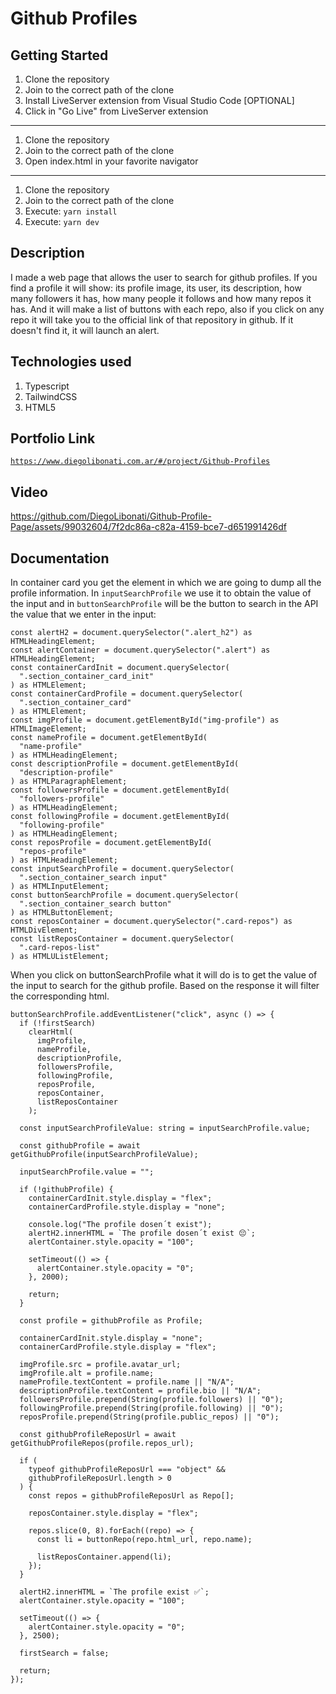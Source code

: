 # Github Profiles

## Getting Started

1. Clone the repository
2. Join to the correct path of the clone
3. Install LiveServer extension from Visual Studio Code [OPTIONAL]
4. Click in "Go Live" from LiveServer extension

---

1. Clone the repository
2. Join to the correct path of the clone
3. Open index.html in your favorite navigator

---

1. Clone the repository
2. Join to the correct path of the clone
3. Execute: `yarn install`
4. Execute: `yarn dev`

## Description

I made a web page that allows the user to search for github profiles. If you find a profile it will show: its profile image, its user, its description, how many followers it has, how many people it follows and how many repos it has. And it will make a list of buttons with each repo, also if you click on any repo it will take you to the official link of that repository in github. If it doesn't find it, it will launch an alert.

## Technologies used

1. Typescript
2. TailwindCSS
3. HTML5

## Portfolio Link

[`https://www.diegolibonati.com.ar/#/project/Github-Profiles`](https://www.diegolibonati.com.ar/#/project/Github-Profiles)

## Video

https://github.com/DiegoLibonati/Github-Profile-Page/assets/99032604/7f2dc86a-c82a-4159-bce7-d651991426df

## Documentation

In container card you get the element in which we are going to dump all the profile information. In `inputSearchProfile` we use it to obtain the value of the input and in `buttonSearchProfile` will be the button to search in the API the value that we enter in the input:

```
const alertH2 = document.querySelector(".alert_h2") as HTMLHeadingElement;
const alertContainer = document.querySelector(".alert") as HTMLHeadingElement;
const containerCardInit = document.querySelector(
  ".section_container_card_init"
) as HTMLElement;
const containerCardProfile = document.querySelector(
  ".section_container_card"
) as HTMLElement;
const imgProfile = document.getElementById("img-profile") as HTMLImageElement;
const nameProfile = document.getElementById(
  "name-profile"
) as HTMLHeadingElement;
const descriptionProfile = document.getElementById(
  "description-profile"
) as HTMLParagraphElement;
const followersProfile = document.getElementById(
  "followers-profile"
) as HTMLHeadingElement;
const followingProfile = document.getElementById(
  "following-profile"
) as HTMLHeadingElement;
const reposProfile = document.getElementById(
  "repos-profile"
) as HTMLHeadingElement;
const inputSearchProfile = document.querySelector(
  ".section_container_search input"
) as HTMLInputElement;
const buttonSearchProfile = document.querySelector(
  ".section_container_search button"
) as HTMLButtonElement;
const reposContainer = document.querySelector(".card-repos") as HTMLDivElement;
const listReposContainer = document.querySelector(
  ".card-repos-list"
) as HTMLUListElement;
```

When you click on buttonSearchProfile what it will do is to get the value of the input to search for the github profile. Based on the response it will filter the corresponding html.

```
buttonSearchProfile.addEventListener("click", async () => {
  if (!firstSearch)
    clearHtml(
      imgProfile,
      nameProfile,
      descriptionProfile,
      followersProfile,
      followingProfile,
      reposProfile,
      reposContainer,
      listReposContainer
    );

  const inputSearchProfileValue: string = inputSearchProfile.value;

  const githubProfile = await getGithubProfile(inputSearchProfileValue);

  inputSearchProfile.value = "";

  if (!githubProfile) {
    containerCardInit.style.display = "flex";
    containerCardProfile.style.display = "none";

    console.log("The profile dosen´t exist");
    alertH2.innerHTML = `The profile dosen´t exist 😔`;
    alertContainer.style.opacity = "100";

    setTimeout(() => {
      alertContainer.style.opacity = "0";
    }, 2000);

    return;
  }

  const profile = githubProfile as Profile;

  containerCardInit.style.display = "none";
  containerCardProfile.style.display = "flex";

  imgProfile.src = profile.avatar_url;
  imgProfile.alt = profile.name;
  nameProfile.textContent = profile.name || "N/A";
  descriptionProfile.textContent = profile.bio || "N/A";
  followersProfile.prepend(String(profile.followers) || "0");
  followingProfile.prepend(String(profile.following) || "0");
  reposProfile.prepend(String(profile.public_repos) || "0");

  const githubProfileReposUrl = await getGithubProfileRepos(profile.repos_url);

  if (
    typeof githubProfileReposUrl === "object" &&
    githubProfileReposUrl.length > 0
  ) {
    const repos = githubProfileReposUrl as Repo[];

    reposContainer.style.display = "flex";

    repos.slice(0, 8).forEach((repo) => {
      const li = buttonRepo(repo.html_url, repo.name);

      listReposContainer.append(li);
    });
  }

  alertH2.innerHTML = `The profile exist ✅`;
  alertContainer.style.opacity = "100";

  setTimeout(() => {
    alertContainer.style.opacity = "0";
  }, 2500);

  firstSearch = false;

  return;
});
```
